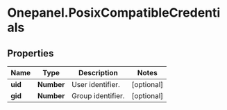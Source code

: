 # Onepanel.PosixCompatibleCredentials

## Properties
Name | Type | Description | Notes
------------ | ------------- | ------------- | -------------
**uid** | **Number** | User identifier. | [optional] 
**gid** | **Number** | Group identifier. | [optional] 


